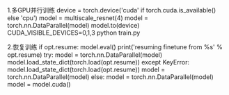 1.多GPU并行训练
device = torch.device('cuda' if torch.cuda.is_available() else 'cpu')
model = multiscale_resnet(4)
model = torch.nn.DataParallel(model)
model.to(device)
CUDA_VISIBLE_DEVICES=0,1,3  python train.py


2.恢复训练
if opt.resume:
    model.eval()
    print('resuming finetune from %s' % opt.resume)
    try:
        model = torch.nn.DataParallel(model)
        model.load_state_dict(torch.load(opt.resume))
    except KeyError:
        model.load_state_dict(torch.load(opt.resume))
        model = torch.nn.DataParallel(model)
    else:
        model = torch.nn.DataParallel(model)
    model = model.cuda()